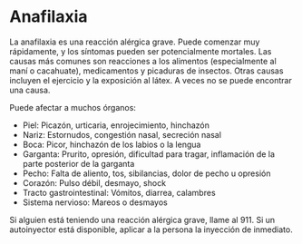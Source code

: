 Anafilaxia
==========


La anafilaxia es una reacción alérgica grave. Puede comenzar muy rápidamente, y los síntomas pueden ser potencialmente mortales. Las causas más comunes son reacciones a los alimentos (especialmente al maní o cacahuate), medicamentos y picaduras de insectos. Otras causas incluyen el ejercicio y la exposición al látex. A veces no se puede encontrar una causa.


Puede afectar a muchos órganos:


* Piel: Picazón, urticaria, enrojecimiento, hinchazón
* Nariz: Estornudos, congestión nasal, secreción nasal
* Boca: Picor, hinchazón de los labios o la lengua
* Garganta: Prurito, opresión, dificultad para tragar, inflamación de la parte posterior de la garganta
* Pecho: Falta de aliento, tos, sibilancias, dolor de pecho u opresión
* Corazón: Pulso débil, desmayo, shock
* Tracto gastrointestinal: Vómitos, diarrea, calambres
* Sistema nervioso: Mareos o desmayos



Si alguien está teniendo una reacción alérgica grave, llame al 911. Si un autoinyector está disponible, aplicar a la persona la inyección de inmediato.


